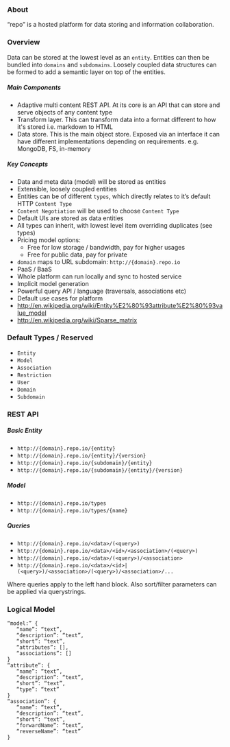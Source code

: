 ### About

“repo” is a hosted platform for data storing and information collaboration.

### Overview

Data can be stored at the lowest level as an `entity`. Entities can then be bundled into `domains` and `subdomains`.
Loosely coupled data structures can be formed to add a semantic layer on top of the entities.

##### Main Components

* Adaptive multi content REST API. At its core is an API that can store and serve objects of any content type
* Transform layer. This can transform data into a format different to how it's stored i.e. markdown to HTML
* Data store. This is the main object store. Exposed via an interface it can have different implementations depending on requirements. e.g. MongoDB, FS, in-memory 


##### Key Concepts

* Data and meta data (model) will be stored as entities
* Extensible, loosely coupled entities
* Entities can be of different `types`, which directly relates to it’s default HTTP `Content Type`
* `Content Negotiation` will be used to choose `Content Type`
* Default UIs are stored as data entities
* All types can inherit, with lowest level item overriding duplicates (see types)
* Pricing model options:
   * Free for low storage / bandwidth, pay for higher usages
   * Free for public data, pay for private
* `domain` maps to URL subdomain: `http://{domain}.repo.io`
* PaaS / BaaS
* Whole platform can run locally and sync to hosted service
* Implicit model generation
* Powerful query API / language (traversals, associations etc)
* Default use cases for platform
* http://en.wikipedia.org/wiki/Entity%E2%80%93attribute%E2%80%93value_model
* http://en.wikipedia.org/wiki/Sparse_matrix

### Default Types / Reserved

* `Entity`
* `Model`
* `Association`
* `Restriction`
* `User`
* `Domain`
* `Subdomain`

### REST API

##### Basic Entity

* `http://{domain}.repo.io/{entity}`
* `http://{domain}.repo.io/{entity}/{version}`
* `http://{domain}.repo.io/{subdomain}/{entity}`
* `http://{domain}.repo.io/{subdomain}/{entity}/{version}`

##### Model

* `http://{domain}.repo.io/types`
* `http://{domain}.repo.io/types/{name}`

##### Queries

* `http://{domain}.repo.io/<data>/(<query>)`
* `http://{domain}.repo.io/<data>/<id>/<association>/(<query>)`
* `http://{domain}.repo.io/<data>/(<query>)/<association>`
* `http://{domain}.repo.io/<data>/<id>|(<query>)/<association>/(<query>)/<association>/...`

Where queries apply to the left hand block. Also sort/filter parameters can be applied via querystrings.

### Logical Model

```
“model:” {
   “name”: “text”,
   “description”: “text”,
   “short”: “text”,
   “attributes”: [],
   “associations”: []
}
“attribute”: {
   “name”: “text”,
   “description”: “text”,
   “short”: “text”,
   “type”: “text”
}
“association”: {
   “name”: “text”,
   “description”: “text”,
   “short”: “text”,
   “forwardName”: “text”,
   “reverseName”: “text”
}
```

